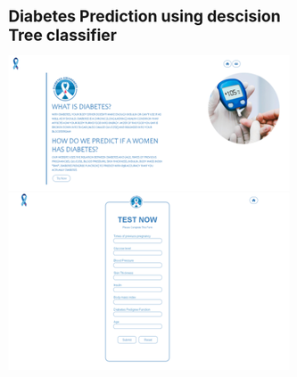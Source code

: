 # Diabetes Prediction using descision Tree classifier
![alt text](https://github.com/Amrmohamed090/Diabetes-Detection-treeClassifier/blob/main/Untitled.png)
![alt text](https://github.com/Amrmohamed090/Diabetes-Detection-treeClassifier/blob/main/Untitled2.png)
